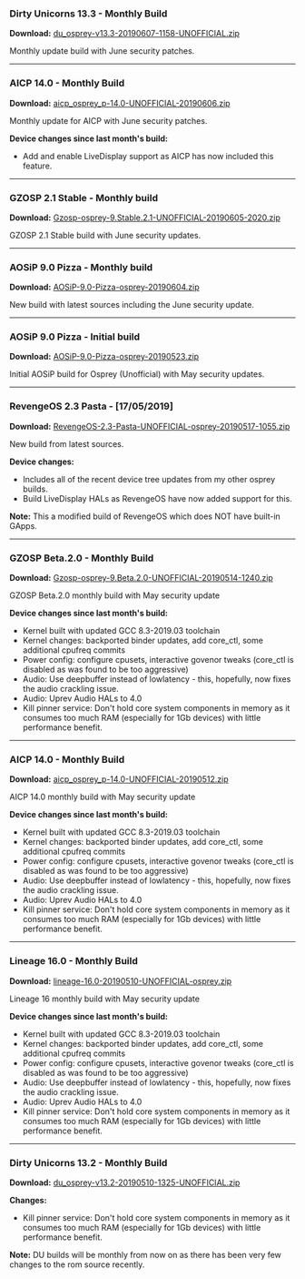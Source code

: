 ### Dirty Unicorns 13.3 - Monthly Build

**Download:** [du_osprey-v13.3-20190607-1158-UNOFFICIAL.zip](https://www.androidfilehost.com/?fid=6006931924117890118)

Monthly update build with June security patches.

<hr>

### AICP 14.0 - Monthly Build

**Download:** [aicp_osprey_p-14.0-UNOFFICIAL-20190606.zip](https://www.androidfilehost.com/?fid=6006931924117889410)

Monthly update for AICP with June security patches.

**Device changes since last month's build:**
- Add and enable LiveDisplay support as AICP has now included this feature.

<hr>

### GZOSP 2.1 Stable - Monthly build

**Download:** [Gzosp-osprey-9.Stable.2.1-UNOFFICIAL-20190605-2020.zip](https://www.androidfilehost.com/?fid=6006931924117889083)

GZOSP 2.1 Stable build with June security updates.

<hr>

### AOSiP 9.0 Pizza - Monthly build

**Download:** [AOSiP-9.0-Pizza-osprey-20190604.zip](https://www.androidfilehost.com/?fid=6006931924117888219)

New build with latest sources including the June security update.

<hr>

### AOSiP 9.0 Pizza - Initial build

**Download:** [AOSiP-9.0-Pizza-osprey-20190523.zip](https://www.androidfilehost.com/?fid=3556969557455274906)

Initial AOSiP build for Osprey (Unofficial) with May security updates.

<hr>

### RevengeOS 2.3 Pasta - [17/05/2019]

**Download:** [RevengeOS-2.3-Pasta-UNOFFICIAL-osprey-20190517-1055.zip](https://www.androidfilehost.com/?fid=1395089523397967749)

New build from latest sources.

**Device changes:**
 - Includes all of the recent device tree updates from my other osprey builds.
 - Build LiveDisplay HALs as RevengeOS have now added support for this.

**Note:** This a modified build of RevengeOS which does NOT have built-in GApps.

<hr>

### GZOSP Beta.2.0 - Monthly Build

**Download:** [Gzosp-osprey-9.Beta.2.0-UNOFFICIAL-20190514-1240.zip](https://www.androidfilehost.com/?fid=1395089523397965709)

GZOSP Beta.2.0 monthly build with May security update

**Device changes since last month's build:**
- Kernel built with updated GCC 8.3-2019.03 toolchain
- Kernel changes: backported binder updates, add core_ctl, some additional cpufreq commits
- Power config: configure cpusets, interactive govenor tweaks (core_ctl is disabled as was found to be too aggressive)
- Audio: Use deepbuffer instead of lowlatency - this, hopefully, now fixes the audio crackling issue.
- Audio: Uprev Audio HALs to 4.0
- Kill pinner service: Don't hold core system components in memory as it consumes too much RAM (especially for 1Gb devices) with little performance benefit.

<hr>

### AICP 14.0 - Monthly Build

**Download:** [aicp_osprey_p-14.0-UNOFFICIAL-20190512.zip](https://www.androidfilehost.com/?fid=1395089523397964656)

AICP 14.0 monthly build with May security update

**Device changes since last month's build:**
- Kernel built with updated GCC 8.3-2019.03 toolchain
- Kernel changes: backported binder updates, add core_ctl, some additional cpufreq commits
- Power config: configure cpusets, interactive govenor tweaks (core_ctl is disabled as was found to be too aggressive)
- Audio: Use deepbuffer instead of lowlatency - this, hopefully, now fixes the audio crackling issue.
- Audio: Uprev Audio HALs to 4.0
- Kill pinner service: Don't hold core system components in memory as it consumes too much RAM (especially for 1Gb devices) with little performance benefit.

<hr>

### Lineage 16.0 - Monthly Build

**Download:** [lineage-16.0-20190510-UNOFFICIAL-osprey.zip](https://www.androidfilehost.com/?fid=1395089523397963295)

Lineage 16 monthly build with May security update

**Device changes since last month's build:**
- Kernel built with updated GCC 8.3-2019.03 toolchain
- Kernel changes: backported binder updates, add core_ctl, some additional cpufreq commits
- Power config: configure cpusets, interactive govenor tweaks (core_ctl is disabled as was found to be too aggressive)
- Audio: Use deepbuffer instead of lowlatency - this, hopefully, now fixes the audio crackling issue.
- Audio: Uprev Audio HALs to 4.0
- Kill pinner service: Don't hold core system components in memory as it consumes too much RAM (especially for 1Gb devices) with little performance benefit.

<hr>

### Dirty Unicorns 13.2 - Monthly Build

**Download:** [du_osprey-v13.2-20190510-1325-UNOFFICIAL.zip](https://www.androidfilehost.com/?fid=1395089523397963054)

**Changes:**
 - Kill pinner service: Don't hold core system components in memory as it consumes too much RAM (especially for 1Gb devices) with little performance benefit.

**Note:** DU builds will be monthly from now on as there has been very few changes to the rom source recently.
